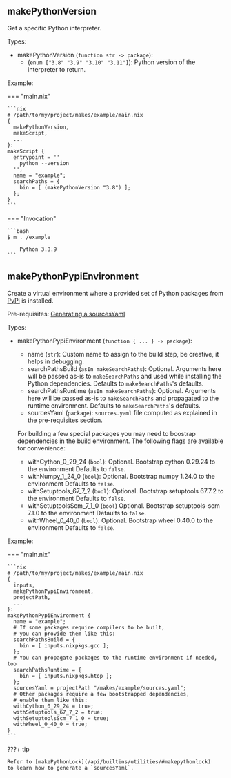 ## makePythonVersion

Get a specific Python interpreter.

Types:

- makePythonVersion (`function str -> package`):
    - (`enum ["3.8" "3.9" "3.10" "3.11"]`):
        Python version of the interpreter to return.

Example:

=== "main.nix"

    ```nix
    # /path/to/my/project/makes/example/main.nix
    {
      makePythonVersion,
      makeScript,
      ...
    }:
    makeScript {
      entrypoint = ''
        python --version
      '';
      name = "example";
      searchPaths = {
        bin = [ (makePythonVersion "3.8") ];
      };
    }
    ```

=== "Invocation"

    ```bash
    $ m . /example

        Python 3.8.9
    ```

## makePythonPypiEnvironment

Create a virtual environment
where a provided set of Python packages
from [PyPi](https://pypi.org/)
is installed.

Pre-requisites:
[Generating a sourcesYaml](/api/builtins/utilities/#makepythonlock)

Types:

- makePythonPypiEnvironment (`function { ... } -> package`):
    - name (`str`):
        Custom name to assign to the build step, be creative, it helps in debugging.
    - searchPathsBuild (`asIn makeSearchPaths`): Optional.
        Arguments here will be passed as-is to `makeSearchPaths`
        and used while installing the Python dependencies.
        Defaults to `makeSearchPaths`'s defaults.
    - searchPathsRuntime (`asIn makeSearchPaths`): Optional.
        Arguments here will be passed as-is to `makeSearchPaths`
        and propagated to the runtime environment.
        Defaults to `makeSearchPaths`'s defaults.
    - sourcesYaml (`package`):
        `sources.yaml` file
        computed as explained in the pre-requisites section.

  For building a few special packages you may need to boostrap
  dependencies in the build environment.
  The following flags are available for convenience:

    - withCython_0_29_24 (`bool`): Optional.
        Bootstrap cython 0.29.24 to the environment
        Defaults to `false`.
    - withNumpy_1_24_0 (`bool`): Optional.
        Bootstrap numpy 1.24.0 to the environment
        Defaults to `false`.
    - withSetuptools_67_7_2 (`bool`): Optional.
        Bootstrap setuptools 67.7.2 to the environment
        Defaults to `false`.
    - withSetuptoolsScm_7_1_0 (`bool`) Optional.
        Bootstrap setuptools-scm 7.1.0 to the environment
        Defaults to `false`.
    - withWheel_0_40_0 (`bool`): Optional.
        Bootstrap wheel 0.40.0 to the environment
        Defaults to `false`.

Example:

=== "main.nix"

    ```nix
    # /path/to/my/project/makes/example/main.nix
    {
      inputs,
      makePythonPypiEnvironment,
      projectPath,
      ...
    }:
    makePythonPypiEnvironment {
      name = "example";
      # If some packages require compilers to be built,
      # you can provide them like this:
      searchPathsBuild = {
        bin = [ inputs.nixpkgs.gcc ];
      };
      # You can propagate packages to the runtime environment if needed, too
      searchPathsRuntime = {
        bin = [ inputs.nixpkgs.htop ];
      };
      sourcesYaml = projectPath "/makes/example/sources.yaml";
      # Other packages require a few bootstrapped dependencies,
      # enable them like this:
      withCython_0_29_24 = true;
      withSetuptools_67_7_2 = true;
      withSetuptoolsScm_7_1_0 = true;
      withWheel_0_40_0 = true;
    }
    ```

???+ tip

    Refer to [makePythonLock](/api/builtins/utilities/#makepythonlock)
    to learn how to generate a `sourcesYaml`.

